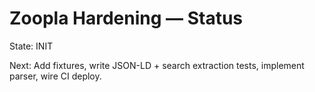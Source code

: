 # Zoopla Hardening — Status

State: INIT

Next: Add fixtures, write JSON-LD + search extraction tests, implement parser, wire CI deploy.
